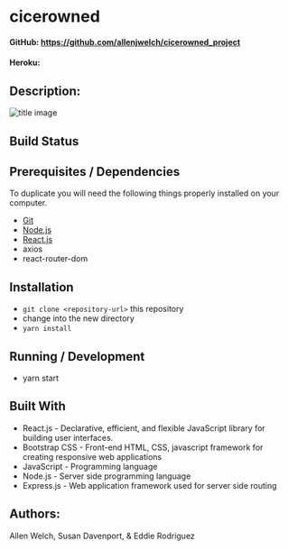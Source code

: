 # cicerowned

#### GitHub: https://github.com/allenjwelch/cicerowned_project
#### Heroku:


## Description:


![title image](/public/assets/images/#.png)

## Build Status
<!-- ![Wercker](https://img.shields.io/wercker/ci/wercker/docs.svg) -->

## Prerequisites / Dependencies
To duplicate you will need the following things properly installed on your computer.
* [Git](http://git-scm.com/)
* [Node.js](http://nodejs.org/)
* [React.js](https://reactjs.org/)
* axios 
* react-router-dom

## Installation
* `git clone <repository-url>` this repository
* change into the new directory
* `yarn install`

## Running / Development
* yarn start

## Built With
- React.js -  Declarative, efficient, and flexible JavaScript library for building user interfaces.
- Bootstrap CSS - Front-end HTML, CSS, javascript framework for creating responsive web applications
- JavaScript - Programming language
- Node.js - Server side programming language
- Express.js - Web application framework used for server side routing


## Authors:  
Allen Welch, Susan Davenport, & Eddie Rodriguez